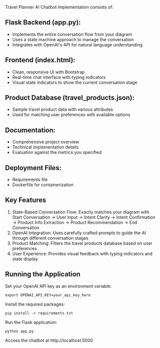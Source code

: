 Travel Planner AI Chatbot implementation consists of:

## Flask Backend (app.py):

* Implements the entire conversation flow from your diagram
* Uses a state machine approach to manage the conversation
* Integrates with OpenAI's API for natural language understanding


## Frontend (index.html):

* Clean, responsive UI with Bootstrap
* Real-time chat interface with typing indicators
* Visual state indicators to show the current conversation stage


## Product Database (travel_products.json):

* Sample travel product data with various attributes
* Used for matching user preferences with available options


## Documentation:

* Comprehensive project overview
* Technical implementation details
* Evaluation against the metrics you specified


## Deployment Files:

* Requirements file
* Dockerfile for containerization



## Key Features

1. State-Based Conversation Flow: Exactly matches your diagram with Start Conversation → User Input → Intent Clarity → Intent
Confirmation → Product Info Extraction → Product Recommendation → End Conversation
2. OpenAI Integration: Uses carefully crafted prompts to guide the AI through different conversation stages
3. Product Matching: Filters the travel products database based on user preferences
4. User Experience: Provides visual feedback with typing indicators and state display

## Running the Application

Set your OpenAI API key as an environment variable:
```
export OPENAI_API_KEY=your_api_key_here
```

Install the required packages:
```
pip install -r requirements.txt
```

Run the Flask application:
```
python app.py
```

Access the chatbot at http://localhost:5000

